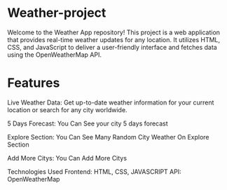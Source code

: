 # Weather-project
Welcome to the Weather App repository! This project is a web application that provides real-time weather updates for any location. It utilizes HTML, CSS, and JavaScript to deliver a user-friendly interface and fetches data using the OpenWeatherMap API.

# Features
Live Weather Data: Get up-to-date weather information for your current location or search for any city worldwide.

5 Days Forecast: You Can See your city 5 days forecast

Explore Section: You Can See Many Random City Weather On Explore Section

Add More Citys: You Can Add More Citys

Technologies Used
Frontend: HTML, CSS, JAVASCRIPT
API: OpenWeatherMap

